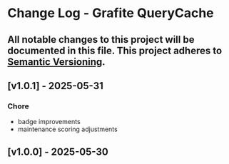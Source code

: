 # Change Log - Grafite QueryCache
All notable changes to this project will be documented in this file.
This project adheres to [Semantic Versioning](http://semver.org/).
----

## [v1.0.1] - 2025-05-31

### Chore
- badge improvements
- maintenance scoring adjustments

## [v1.0.0] - 2025-05-30
